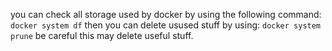 you can check all storage used by docker by using the following command:
`docker system df`
then you can delete usused stuff by using:
`docker system prune`
be careful this may delete useful stuff.
